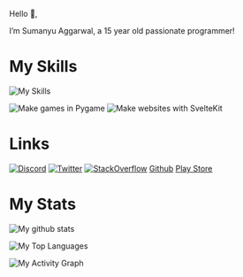 Hello 👋,

I’m Sumanyu Aggarwal, a 15 year old passionate programmer!

# My Skills

![My Skills](https://skillicons.dev/icons?i=py,js,dart,flutter,react,firebase,html,css,sass,md,graphql,svelte,alpinejs,tailwind,ts,prisma,heroku,netlify,git,vscode,androidstudio) 

![Make games in Pygame](https://img.shields.io/badge/Games-Pygame-success) ![Make websites with SvelteKit](https://img.shields.io/badge/Websites-SvelteKit-success)     


# Links

[![Discord](https://skillicons.dev/icons?i=discord)](https://discordapp.com/users/745179011872718918)
[![Twitter](https://skillicons.dev/icons?i=twitter)](https://twitter.com/SuPythony)
[![StackOverflow](https://skillicons.dev/icons?i=stackoverflow)](https://stackoverflow.com/users/14078826/supythony)
<a href="https://github.com/SuPythony">Github</a>
<a href="https://play.google.com/store/apps/dev?id=5057035239149093341">Play Store</a>

# My Stats

![My github stats](https://github-readme-stats.vercel.app/api?username=SuPythony)

![My Top Languages](https://github-readme-stats.vercel.app/api/top-langs/?username=SuPythony&layout=compact)

![My Activity Graph](https://activity-graph.herokuapp.com/graph?username=SuPythony&theme=github)
